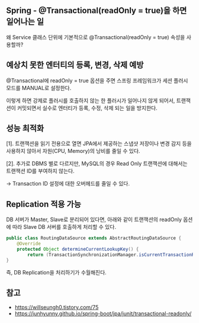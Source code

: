 ## Spring - @Transactional(readOnly = true)을 하면 일어나는 일

왜 Service 클래스 단위에 기본적으로 @Transactional(readOnly = true) 속성을 사용할까?

## 예상치 못한 엔터티의 등록, 변경, 삭제 예방

@Transactional에 readOnly = true 옵션을 주면 스프링 프레임워크가 세션 플러시 모드를 MANUAL로 설정한다.

이렇게 하면 강제로 플러시를 호출하지 않는 한 플러시가 일어나지 않게 되어서, 트랜잭션이 커밋되면서 실수로 엔터티가 등록, 수정, 삭제 되는 일을 방지한다. 

## 성능 최적화

[1]. 트랜잭션을 읽기 전용으로 열면 JPA에서 제공하는 스냅샷 저장이나 변경 감지 등을 사용하지 않아서 자원(CPU, Memory)의 낭비를 줄일 수 있다.

[2]. 추가로 DBMS 별로 다르지만, MySQL의 경우 Read Only 트랜잭션에 대해서는 트랜잭션 ID를 부여하지 않는다.

-> Transaction ID 설정에 대한 오버헤드를 줄일 수 있다.

## Replication 적용 가능

DB 서버가 Master, Slave로 분리되어 있다면, 아래와 같이 트랜잭션의 readOnly 옵션에 따라 Slave DB 서버를 호출하게 처리할 수 있다.

```java
public class RoutingDataSource extends AbstractRoutingDataSource {
    @Override
    protected Object determineCurrentLookupKey() {
        return (TransactionSynchronizationManager.isCurrentTransactionReadOnly()) ? "slave" : "master";
}
```

즉, DB Replication을 처리하기가 수월해진다. 

## 참고
- https://willseungh0.tistory.com/75
- https://junhyunny.github.io/spring-boot/jpa/junit/transactional-readonly/